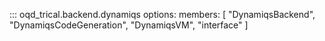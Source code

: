 <!-- prettier-ignore -->
::: oqd_trical.backend.dynamiqs
    options:
        members: [
            "DynamiqsBackend",
            "DynamiqsCodeGeneration",
            "DynamiqsVM",
            "interface"
        ]
